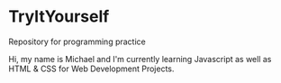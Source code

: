 # TryItYourself
Repository for programming practice

Hi, my name is Michael and I'm currently learning Javascript as well as HTML & CSS for Web Development Projects.
